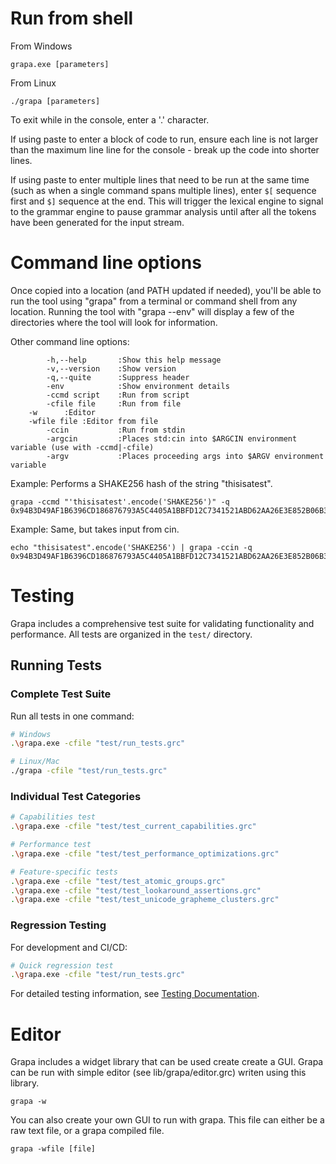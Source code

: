 # Run from shell
From Windows
```
grapa.exe [parameters]
```

From Linux
```
./grapa [parameters]
```

To exit while in the console, enter a '.' character.

If using paste to enter a block of code to run, ensure each line is not larger than the maximum line line for the console - break up the code into shorter lines.

If using paste to enter multiple lines that need to be run at the same time (such as when a single command spans multiple lines), enter `$[` sequence first and `$]` sequence at the end. This will trigger the lexical engine to signal to the grammar engine to pause grammar analysis until after all the tokens have been generated for the input stream. 

# Command line options

Once copied into a location (and PATH updated if needed), you'll be able to run the tool using "grapa" from a terminal or command shell from any location. Running the tool with "grapa --env" will display a few of the directories where the tool will look for information.

Other command line options:
```
        -h,--help       :Show this help message
        -v,--version    :Show version
        -q,--quite      :Suppress header
        -env            :Show environment details
        -ccmd script    :Run from script
        -cfile file     :Run from file
	-w		:Editor
	-wfile file	:Editor from file
        -ccin           :Run from stdin
        -argcin         :Places std:cin into $ARGCIN environment variable (use with -ccmd|-cfile)
        -argv           :Places proceeding args into $ARGV environment variable
```

Example: Performs a SHAKE256 hash of the string "thisisatest".
```
grapa -ccmd "'thisisatest'.encode('SHAKE256')" -q
0x94B3D49AF1B6396CD186876793A5C4405A1BBFD12C7341521ABD62AA26E3E852B06B345D82126B1D864DFA885B6DC791D21A318259D307D76D7946D1EFF9DA54
```

Example: Same, but takes input from cin. 
```
echo "thisisatest".encode('SHAKE256') | grapa -ccin -q
0x94B3D49AF1B6396CD186876793A5C4405A1BBFD12C7341521ABD62AA26E3E852B06B345D82126B1D864DFA885B6DC791D21A318259D307D76D7946D1EFF9DA54
```

# Testing

Grapa includes a comprehensive test suite for validating functionality and performance. All tests are organized in the `test/` directory.

## Running Tests

### Complete Test Suite
Run all tests in one command:
```bash
# Windows
.\grapa.exe -cfile "test/run_tests.grc"

# Linux/Mac
./grapa -cfile "test/run_tests.grc"
```

### Individual Test Categories
```bash
# Capabilities test
.\grapa.exe -cfile "test/test_current_capabilities.grc"

# Performance test
.\grapa.exe -cfile "test/test_performance_optimizations.grc"

# Feature-specific tests
.\grapa.exe -cfile "test/test_atomic_groups.grc"
.\grapa.exe -cfile "test/test_lookaround_assertions.grc"
.\grapa.exe -cfile "test/test_unicode_grapheme_clusters.grc"
```

### Regression Testing
For development and CI/CD:
```bash
# Quick regression test
.\grapa.exe -cfile "test/run_tests.grc"
```

For detailed testing information, see [Testing Documentation](TESTING.md).

# Editor
Grapa includes a widget library that can be used create create a GUI. Grapa can be run with simple editor (see lib/grapa/editor.grc) writen using this library.
```
grapa -w
```

You can also create your own GUI to run with grapa. This file can either be a raw text file, or a grapa compiled file.
```
grapa -wfile [file]
```
